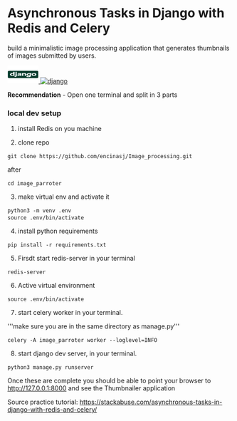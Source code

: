 # Asynchronous Tasks in Django with Redis and Celery
build a minimalistic image processing application that generates thumbnails of images submitted by users.


<a href="https://www.djangoproject.com/" target="_blank" rel="noreferrer"> <img src="https://raw.githubusercontent.com/devicons/devicon/master/icons/django/django-original.svg" alt="django" width="70" height="40"/>  <a href="https://docs.celeryproject.org/en/stable/" target="_blank" rel="noreferrer"> <img src="https://www.bitbarn.co.za/img/tech/celery.png" alt="django" width="70" height="40"/></a> 


**Recommendation**   -  Open one terminal and split in 3 parts 
  

### local dev setup

1) install Redis on you machine

2) clone repo

```
git clone https://github.com/encinasj/Image_processing.git
```
 after
```
cd image_parroter
```

3) make virtual env and activate it

```
python3 -m venv .env
source .env/bin/activate
```

4) install python requirements

```
pip install -r requirements.txt
```

5) Firsdt start redis-server in your terminal

```
redis-server
```

6)  Active virtual environment 

```
source .env/bin/activate
```

7) start celery worker in your terminal. 

'''make sure you are in the same directory as manage.py'''
```
celery -A image_parroter worker --loglevel=INFO                                                                                                          
```

8) start django dev server, in your terminal.

```
python3 manage.py runserver
```

Once these are complete you should be able to point your browser to http://127.0.0.1:8000 and see the Thumbnailer application

Source practice tutorial: https://stackabuse.com/asynchronous-tasks-in-django-with-redis-and-celery/
